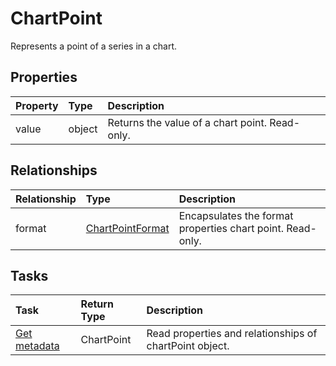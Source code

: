 # ChartPoint

Represents a point of a series in a chart.

## Properties
| Property	   | Type	|Description|
|:---------------|:--------|:----------|
|value|object|Returns the value of a chart point. Read-only.|

## Relationships
| Relationship | Type	|Description|
|:---------------|:--------|:----------|
|format|[ChartPointFormat](chartpointformat.md)|Encapsulates the format properties chart point. Read-only.|

## Tasks

| Task		   | Return Type	|Description|
|:---------------|:--------|:----------|
|[Get metadata](../api/chartpoint_get.md) | ChartPoint |Read properties and relationships of chartPoint object.|
